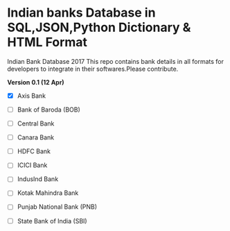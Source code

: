 # Indian banks Database in SQL,JSON,Python Dictionary & HTML Format
Indian Bank Database 2017
This repo contains bank details in all formats for developers to integrate in their softwares.Please contribute.

**Version 0.1 (12 Apr)**
- [x] Axis Bank
- [ ] Bank of Baroda (BOB)
- [ ] Central Bank
- [ ] Canara Bank
- [ ] HDFC Bank
- [ ] ICICI Bank
- [ ] IndusInd Bank
- [ ] Kotak Mahindra Bank
- [ ] Punjab National Bank (PNB)
- [ ] State Bank of India (SBI)




